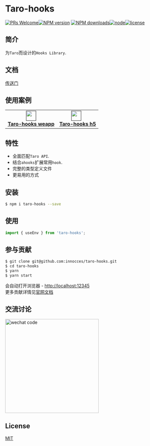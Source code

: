 # Taro-hooks

[![PRs Welcome](https://img.shields.io/badge/PRs-welcome-brightgreen.svg?style=flat-square)](http://makeapullrequest.com)[![NPM version][image-1]][1] [![NPM downloads][image-2]][2][![node][image-3]][2][![license][image-4]][2]

## 简介

为`Taro`而设计的`Hooks Library`.

## 文档

[传送门]()

## 使用案例

<table>
  <tbody>
    <tr>
      <td align="center">
        <a target="_blank" href="">
          <img
            width="32"
            src=""
          />
          <br>
          <strong>Taro-hooks weapp</strong>
        </a>
      </td>
      <td align="center">
        <a target="_blank" href="">
          <img
            width="32"
            style="vertical-align: -0.32em; margin-right: 8px;"
            src=""
          />
          <br>
          <strong>Taro-hooks h5</strong>
        </a>
      </td>
    </tr>
  </tbody>
</table>

## 特性

- 全面匹配`Taro API`.
- 结合`ahooks`扩展常用`hook`.
- 完整的类型定义文件
- 更易用的方式

## 安装

```bash
$ npm i taro-hooks --save
```

## 使用

```jsx
import { useEnv } from 'taro-hooks';
```

## 参与贡献

```bash
$ git clone git@github.com:innocces/taro-hooks.git
$ cd taro-hooks
$ yarn
$ yarn start
```

会自动打开浏览器 - [http://localhost:12345](http://localhost:12345)  
更多贡献详情见[官网文档]()

## 交流讨论

<img src="" alt="wechat code" width="300"/>

## License

[MIT](./LICENSE)

[1]: https://www.npmjs.com/package/taro-hooks
[2]: https://npmjs.org/package/taro-hooks
[image-1]: https://img.shields.io/npm/v/taro-hooks.svg?style=flat
[image-2]: https://img.shields.io/npm/dm/taro-hooks.svg?style=flat
[image-3]: https://img.shields.io/node/v/taro-hooks.svg?style=flat-square
[image-4]: https://img.shields.io/npm/l/taro-hooks.svg?style=flat-square
